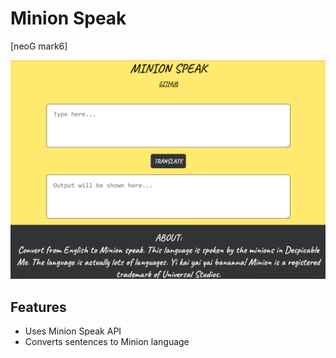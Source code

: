 # Minion Speak

[neoG mark6]

<a href="https://marksix-minion-speak.netlify.app/"><img src="https://github.com/himadri2110/portfolio/blob/main/img/minion-speak.png" /></a>

## Features

- Uses Minion Speak API
- Converts sentences to Minion language

